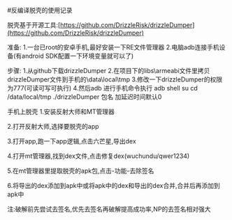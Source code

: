 #反编译脱壳的使用记录

脱壳基于开源工具:[https://github.com/DrizzleRisk/drizzleDumper](https://github.com/DrizzleRisk/drizzleDumper)

准备:
1.一台已root的安卓手机,最好安装一下RE文件管理器
2.电脑adb连接手机设备(有android SDK配置一下环境变量就可以了)


步骤:
1.从github下载drizzleDumper
2.在项目下的libs\armeabi文件里拷贝drizzleDumper文件到手机的\data\local\tmp
3.修改一下drizzleDumper的权限为777(可读可写可执行)
4.然后adb 进行手机命令执行
	adb shell
	su
	cd /data/local/tmp
	./drizzleDumper 包名 加延迟时间默认0


手机上脱壳
1.安装反射大师和MT管理器

2.打开反射大师,选择要脱壳的app

3.打开app,跑一下app逻辑,点击六芒星,导出dex

4.打开mt管理器,找到dex文件,点击修复dex(wuchundu/qwer1234)

5.在mt管理器里提取脱壳的apk包,点击-功能-去除签名

6.将导出的dex添加到apk中或将apk中的dex和导出的dex合并,合并后再添加到apk中

注:破解前先尝试去签名,优先去签名再破解提高成功率,NP的去签名相对强大
